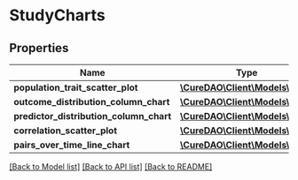 # StudyCharts

## Properties
Name | Type | Description | Notes
------------ | ------------- | ------------- | -------------
**population_trait_scatter_plot** | [**\CureDAO\Client\Models\Chart**](Chart.md) |  | [optional] 
**outcome_distribution_column_chart** | [**\CureDAO\Client\Models\Chart**](Chart.md) |  | [optional] 
**predictor_distribution_column_chart** | [**\CureDAO\Client\Models\Chart**](Chart.md) |  | [optional] 
**correlation_scatter_plot** | [**\CureDAO\Client\Models\Chart**](Chart.md) |  | [optional] 
**pairs_over_time_line_chart** | [**\CureDAO\Client\Models\Chart**](Chart.md) |  | [optional] 

[[Back to Model list]](../../README.md#documentation-for-models) [[Back to API list]](../../README.md#documentation-for-api-endpoints) [[Back to README]](../../README.md)
